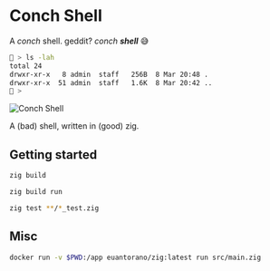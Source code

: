 # Conch Shell

A _conch_ shell. geddit? _conch_ **_shell_** 😅
```sh
🐚 > ls -lah
total 24
drwxr-xr-x   8 admin  staff   256B  8 Mar 20:48 .
drwxr-xr-x  51 admin  staff   1.6K  8 Mar 20:42 ..
🐚 > 
```

![Conch Shell](https://upload.wikimedia.org/wikipedia/commons/2/2b/Conch_drawing.jpg)

A (bad) shell, written in (good) zig.

## Getting started
```sh
zig build

zig build run

zig test **/*_test.zig
```


## Misc
```sh
docker run -v $PWD:/app euantorano/zig:latest run src/main.zig
```